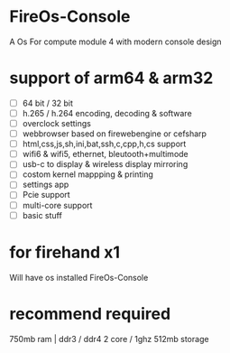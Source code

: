 # FireOs-Console
A Os For compute module 4 with modern console design


# support of arm64 & arm32

- [ ] 64 bit / 32 bit
- [ ] h.265 / h.264 encoding, decoding & software
- [ ] overclock settings
- [ ] webbrowser based on firewebengine or cefsharp
- [ ] html,css,js,sh,ini,bat,ssh,c,cpp,h,cs support
- [ ] wifi6 & wifi5, ethernet, bleutooth+multimode
- [ ] usb-c to display & wireless display mirroring
- [ ] costom kernel mappping & printing
- [ ] settings app
- [ ] Pcie support 
- [ ] multi-core support
- [ ] basic stuff

# for firehand x1

Will have os installed FireOs-Console

# recommend required 

750mb ram | ddr3 / ddr4
2 core / 1ghz
512mb storage

